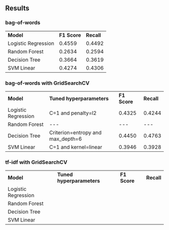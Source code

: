 ## Results

### bag-of-words
<table>
    <tr>
      <td><b>Model</b></td>
      <td><b>F1 Score</b></td>
      <td><b>Recall</b></td>
    </tr>
    <tr>
      <td>Logistic Regression</td>
      <td>0.4559</td>
      <td>0.4492</td>
    </tr>
    <tr>
        <td>Random Forest</td>
        <td>0.2634</td>
        <td>0.2594</td>
      </tr>
  <tr>
      <td>Decision Tree</td>
      <td>0.3664</td>
      <td>0.3619</td>
    </tr>
  <tr>
      <td>SVM Linear</td>
      <td>0.4274</td>
      <td>0.4306</td>
    </tr>
  
</table>

### bag-of-words with GridSearchCV
<table>
    <tr>
      <td><b>Model</b></td>
      <td><b>Tuned hyperparameters</b></td>
      <td><b>F1 Score</b></td>
      <td><b>Recall</b></td>
    </tr>
    <tr>
      <td>Logistic Regression</td>
      <td>C=1 and penalty=l2</td>
      <td>0.4325</td>
      <td>0.4244</td>
    </tr>
    <tr>
        <td>Random Forest</td>
        <td>---</td>
        <td>---</td>
        <td>---</td>
      </tr>
  <tr>
      <td>Decision Tree</td>
      <td>Criterion=entropy and max_depth=6</td>
      <td>0.4450</td>
      <td>0.4763</td>
    </tr>
  <tr>
      <td>SVM Linear</td>
      <td>C=1 and kernel=linear</td>
      <td>0.3946</td>
      <td>0.3928</td>
    </tr>
  
</table>

### tf-idf with GridSearchCV
<table>
    <tr>
      <td><b>Model</b></td>
      <td><b>Tuned hyperparameters</b></td>
      <td><b>F1 Score</b></td>
      <td><b>Recall</b></td>
    </tr>
    <tr>
      <td>Logistic Regression</td>
      <td></td>
      <td></td>
      <td></td>
    </tr>
    <tr>
        <td>Random Forest</td>
        <td></td>
        <td></td>
        <td></td>
      </tr>
  <tr>
      <td>Decision Tree</td>
      <td></td>
      <td></td>
      <td></td>
    </tr>
  <tr>
      <td>SVM Linear</td>
      <td></td>
      <td></td>
      <td></td>
    </tr>
  
</table>
